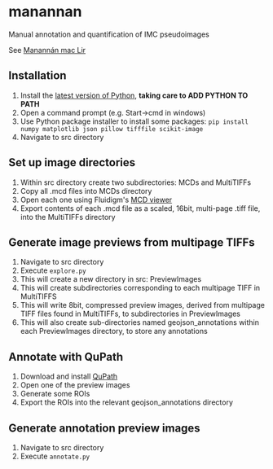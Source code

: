 # manannan
Manual annotation and quantification of IMC pseudoimages

See [Manannán mac Lir](https://en.wikipedia.org/wiki/Manann%C3%A1n_mac_Lir)

## Installation
1. Install the [latest version of Python](https://www.python.org/downloads/), **taking care to ADD PYTHON TO PATH**
1. Open a command prompt (e.g. Start->cmd in windows)
1. Use Python package installer to install some packages:
```pip install numpy matplotlib json pillow tifffile scikit-image```
1. Navigate to src directory

## Set up image directories
1. Within src directory create two subdirectories: MCDs and MultiTIFFs
1. Copy all .mcd files into MCDs directory
1. Open each one using Fluidigm's [MCD viewer](https://www.fluidigm.com/FluidigmSite_Assets/PrdSrv_Software/Software-Packages/MCD_Viewer/MCDViewer_V1.0.560.6_InstallationPack.zip)
1. Export contents of each .mcd file as a scaled, 16bit, multi-page .tiff file, into the MultiTIFFs directory

## Generate image previews from multipage TIFFs
1. Navigate to src directory
1. Execute ```explore.py```
1. This will create a new directory in src: PreviewImages
1. This will create subdirectories corresponding to each multipage TIFF in MultiTIFFS
1. This will write 8bit, compressed preview images, derived from multipage TIFF files found in MultiTIFFs, to subdirectories in PreviewImages
1. This will also create sub-directories named geojson_annotations within each PreviewImages directory, to store any annotations

## Annotate with QuPath
1. Download and install [QuPath](https://qupath.github.io/)
2. Open one of the preview images
3. Generate some ROIs
4. Export the ROIs into the relevant geojson_annotations directory

## Generate annotation preview images
1. Navigate to src directory
2. Execute ```annotate.py```
